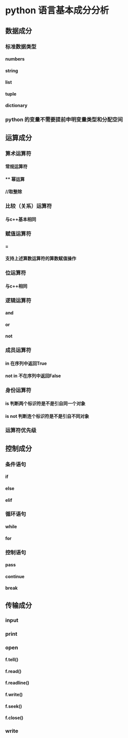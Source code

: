 # python 语言基本成分分析

## 数据成分

### 标准数据类型

#### numbers

#### string

#### list

#### tuple

#### dictionary

### python 的变量不需要提前申明变量类型和分配空间

## 运算成分

### 算术运算符

#### 常规运算符

#### ** 幂运算

#### //取整除

### 比较（关系）运算符

#### 与c++基本相同

### 赋值运算符

#### =

#### 支持上述算数运算符的算数赋值操作

### 位运算符

#### 与c++相同

### 逻辑运算符

#### and

#### or

#### not

### 成员运算符

#### in 在序列中返回True

#### not in 不在序列中返回False

### 身份运算符

#### is 判断两个标识符是不是引自同一个对象

#### is not 判断连个标识符是不是引自不同对象

### 运算符优先级

## 控制成分

### 条件语句

#### if

#### else

#### elif

### 循环语句

#### while

#### for

### 控制语句

#### pass

#### continue

#### break

## 传输成分

### input

### print

### open

#### f.tell()

#### f.read()

#### f.readline()

#### f.write()

#### f.seek()

#### f.close()

### write

